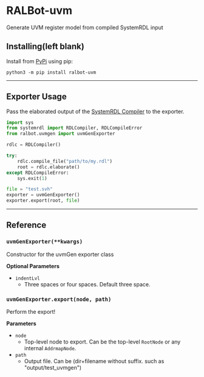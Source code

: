 # RALBot-uvm
Generate UVM register model from compiled SystemRDL input

## Installing(left blank)
Install from [PyPi](https://pypi.org/project/ralbot-uvm) using pip:

    python3 -m pip install ralbot-uvm

--------------------------------------------------------------------------------

## Exporter Usage
Pass the elaborated output of the [SystemRDL Compiler](http://systemrdl-compiler.readthedocs.io)
to the exporter.

```python
import sys
from systemrdl import RDLCompiler, RDLCompileError
from ralbot.uvmgen import uvmGenExporter

rdlc = RDLCompiler()

try:
    rdlc.compile_file("path/to/my.rdl")
    root = rdlc.elaborate()
except RDLCompileError:
    sys.exit(1)

file = "test.svh"
exporter = uvmGenExporter()
exporter.export(root, file)
```
--------------------------------------------------------------------------------

## Reference

### `uvmGenExporter(**kwargs)`
Constructor for the uvmGen exporter class

**Optional Parameters**

* `indentLvl`
    * Three spaces or four spaces. Default three space. 

### `uvmGenExporter.export(node, path)`
Perform the export!

**Parameters**

* `node`
    * Top-level node to export. Can be the top-level `RootNode` or any internal `AddrmapNode`.
* `path`
    * Output file. Can be (dir+filename without suffix. such as "output/test_uvmgen")
